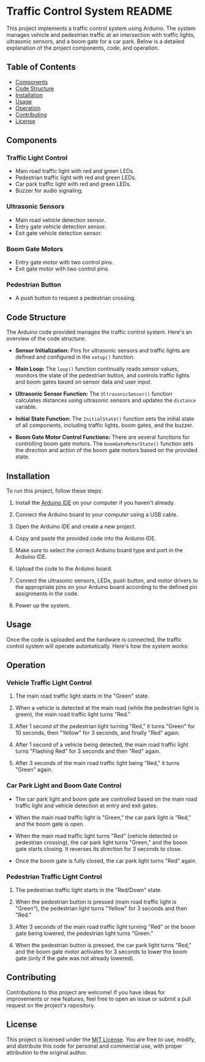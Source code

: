 # Traffic Control System README

This project implements a traffic control system using Arduino. The system manages vehicle and pedestrian traffic at an intersection with traffic lights, ultrasonic sensors, and a boom gate for a car park. Below is a detailed explanation of the project components, code, and operation.

## Table of Contents

- [Components](#components)
- [Code Structure](#code-structure)
- [Installation](#installation)
- [Usage](#usage)
- [Operation](#operation)
- [Contributing](#contributing)
- [License](#license)

## Components

### Traffic Light Control

- Main road traffic light with red and green LEDs.
- Pedestrian traffic light with red and green LEDs.
- Car park traffic light with red and green LEDs.
- Buzzer for audio signaling.

### Ultrasonic Sensors

- Main road vehicle detection sensor.
- Entry gate vehicle detection sensor.
- Exit gate vehicle detection sensor.

### Boom Gate Motors

- Entry gate motor with two control pins.
- Exit gate motor with two control pins.

### Pedestrian Button

- A push button to request a pedestrian crossing.

## Code Structure

The Arduino code provided manages the traffic control system. Here's an overview of the code structure:

- **Sensor Initialization:** Pins for ultrasonic sensors and traffic lights are defined and configured in the `setup()` function.

- **Main Loop:** The `loop()` function continually reads sensor values, monitors the state of the pedestrian button, and controls traffic lights and boom gates based on sensor data and user input.

- **Ultrasonic Sensor Function:** The `UltrasonicSensor()` function calculates distances using ultrasonic sensors and updates the `distance` variable.

- **Initial State Function:** The `InitialState()` function sets the initial state of all components, including traffic lights, boom gates, and the buzzer.

- **Boom Gate Motor Control Functions:** There are several functions for controlling boom gate motors. The `boomGateMotorState()` function sets the direction and action of the boom gate motors based on the provided state.

## Installation

To run this project, follow these steps:

1. Install the [Arduino IDE](https://www.arduino.cc/en/software) on your computer if you haven't already.

2. Connect the Arduino board to your computer using a USB cable.

3. Open the Arduino IDE and create a new project.

4. Copy and paste the provided code into the Arduino IDE.

5. Make sure to select the correct Arduino board type and port in the Arduino IDE.

6. Upload the code to the Arduino board.

7. Connect the ultrasonic sensors, LEDs, push button, and motor drivers to the appropriate pins on your Arduino board according to the defined pin assignments in the code.

8. Power up the system.

## Usage

Once the code is uploaded and the hardware is connected, the traffic control system will operate automatically. Here's how the system works:

## Operation

### Vehicle Traffic Light Control

1. The main road traffic light starts in the "Green" state.

2. When a vehicle is detected at the main road (while the pedestrian light is green), the main road traffic light turns "Red."

3. After 1 second of the pedestrian light turning "Red," it turns "Green" for 10 seconds, then "Yellow" for 3 seconds, and finally "Red" again.

4. After 1 second of a vehicle being detected, the main road traffic light turns "Flashing Red" for 3 seconds and then "Red" again.

5. After 3 seconds of the main road traffic light being "Red," it turns "Green" again.

### Car Park Light and Boom Gate Control

- The car park light and boom gate are controlled based on the main road traffic light and vehicle detection at entry and exit gates.

- When the main road traffic light is "Green," the car park light is "Red," and the boom gate is open.

- When the main road traffic light turns "Red" (vehicle detected or pedestrian crossing), the car park light turns "Green," and the boom gate starts closing. It reverses its direction for 3 seconds to close.

- Once the boom gate is fully closed, the car park light turns "Red" again.

### Pedestrian Traffic Light Control

1. The pedestrian traffic light starts in the "Red/Down" state.

2. When the pedestrian button is pressed (main road traffic light is "Green"), the pedestrian light turns "Yellow" for 3 seconds and then "Red."

3. After 3 seconds of the main road traffic light turning "Red" or the boom gate being lowered, the pedestrian light turns "Green."

4. When the pedestrian button is pressed, the car park light turns "Red," and the boom gate motor activates for 3 seconds to lower the boom gate (only if the gate was not already lowered).

## Contributing

Contributions to this project are welcome! If you have ideas for improvements or new features, feel free to open an issue or submit a pull request on the project's repository.

## License

This project is licensed under the [MIT License](LICENSE). You are free to use, modify, and distribute this code for personal and commercial use, with proper attribution to the original author.
